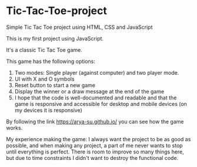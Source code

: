# Tic-Tac-Toe-project
Simple Tic Tac Toe project using HTML, CSS and JavaScript

This is my first project using JavaScript.

It's a classic Tic Tac Toe game.

This game has the following options:

1. Two modes: Single player (against computer) and two player mode.
2. UI with X and O symbols
3. Reset button to start a new game
4. Display the winner or a draw message at the end of the game
5. I hope that the code is well-documented and readable and that the game is responsive and accessible for desktop and mobile devices (on my devices it is responsive)

By following the link https://arya-su.github.io/ you can see how the game works.

My experience making the game: I always want the project to be as good as possible, and when making any project, a part of me never wants to stop until everything is perfect. There is room to improve so many things here, but due to time constraints I didn't want to destroy the functional code.


